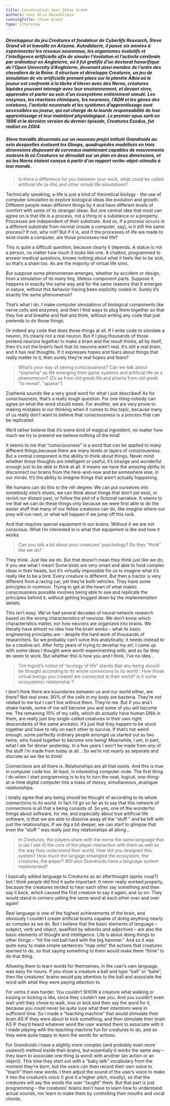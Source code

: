 ```yaml
---
title: Conversation avec Steve Grand
authors: avec Alix Desaubliaux
runningTitle: Steve Grand
type: interview
---
```


##### Développeur du jeu *Creatures* et fondateur de *Cyberlife Research*, Steve Grand vit et travaille en Arizona. Autodidacte, il passe six années à expérimenter les réseaux neuronaux, les organismes évolutifs et l’intelligence artificielle afin de simuler l’évolution et l’activité cérébrale par ordinateur en Angleterre, où il fut gratifié d’un doctorat honorifique de l’Open University d’Angleterre, devenant ainsi membre de l’ordre des chevaliers de la Reine. Il structure et développe *Creatures*, un jeu de simulation de vie artificielle prenant place sur la planète Albia où le joueur est confronté à la tâche d’élever avec des Norns, créatures bipèdes pouvant interagir avec leur environnement, et devant vivre, apprendre et parler au sein d’un écosystème entièrement simulé. Les enzymes, les réactions chimiques, les neurones, l’ADN et les gènes des créatures, l’activité neuronale et les systèmes d’apprentissage sont accessibles au joueur, qui est chargé de la lourde responsabilité de leur apprentissage et leur maintient physiologique. Le premier opus sorti en 1996 et la dernière version du dernier épisode, *Creatures Exodus*, fut réalisé en 2004.

##### Steve travaille désormais sur un nouveau projet intitulé *Grandroids* au sein desquelles évoluent les Gloops, quadrupèdes modélisés en trois dimensions disposant de cerveaux maintenant capables de mouvements moteurs là où *Creatures* se déroulait sur un plan en deux dimensions, et où les Norns étaient conçus à partir d’un rapport verbe-objet-stimulis à leur monde.

<div class="hard_page_break"></div>

> Is there a difference for you between your work, what could be called artificial life (a-life) and other virtual life simulations?

Technically speaking, a-life is just a kind of theoretical biology - the use of computer simulation to explore biological ideas like evolution and growth. Different people mean different things by it and have different levels of comfort with some of its stranger ideas. But one central idea that most can agree on is that life is a process, not a thing or a substance or a property. Processes are independent of their substrate. And so, if a process occurs in a different substrate from normal (inside a computer, say), is it still the same process? If not, why not? But if it is, and if the processes of life are made to exist inside a computer, are those processes real life?

This is quite a difficult question, because clearly it depends. A statue is not a person, no matter how much it looks like one. A chatbot, programmed to answer medical questions, knows nothing about what it feels like to be sick, so that’s a sham too. As are the majority of virtual life sims.

But suppose some phenomenon emerges, whether by accident or design, from a simulation of its many tiny, lifeless component parts. Suppose it happens in exactly the same way and for the same reasons that it emerges in nature, without this behavior having been explicitly coded in. Surely it’s exactly the same phenomenon?

That’s what I do. I make computer simulations of biological components like nerve cells and enzymes, and then I find ways to plug them together so that they live and breathe and feel and think, without writing any code that just pretends to do those things.

Or indeed any code that does those things at all. If I write code to simulate a neuron, it’s clearly not a real neuron. But if I plug thousands of those pretend neurons together to make a brain and the result thinks, all by itself, then it’s not the brain’s fault that its neurons aren’t real. It’s still a real brain, and it has real thoughts. If it expresses hopes and fears about things that really matter to it, then surely they’re real hopes and fears?

> What’s your way of seeing consciousness? Can we talk about “zophenia” as life emerging from game systems and artificial life as a phenomenon? (Zo as from old greek life and phenia from old greek “to reveal”, “appear”)

Zophenia sounds like a very good word for what I just described! As for consciousness, that’s a really tough question. For one thing nobody can agree on what the word should mean. For another, we are very prone to making mistakes in our thinking when it comes to this topic, because many of us really don’t want to believe that consciousness is a process that can be replicated.

We’d rather believe that it’s some kind of magical ingredient, no matter how much we try to pretend we believe nothing of the kind!

It seems to me that “consciousness” is a word that can be applied to many different things,because there are many levels or layers of consciousness. But a central component is the ability to think about things. Never mind whether those thoughts are intelligent or useful; it’s strange and wonderful enough just to be able to think at all. It means we have the amazing ability to disconnect our brains from the here-and-now and be somewhere else, in our minds. It’s the ability to imagine things that aren’t actually happening.

We humans can do this to the nth degree: We can put ourselves into somebody else’s shoes, we can think about things that don’t yet exist, or revisit our distant past, or follow the plot of a fictional narrative. It seems to me that we can do these things only because we were first able to do the easier stuff that many of our fellow creatures can do, like imagine where our prey will run next, or what will happen if we jump off this rock.

And that requires special equipment in our brains. Without it we are not conscious. What I’m interested in is what that equipment is like and how it works.

> Can you talk a bit about your creatures’ psychology? Do they “think” like we do?

They think. Just like we do. But that doesn’t mean they think just like we do, if you see what I mean! Some birds are very smart and able to hold complex ideas in their heads, but it’s virtually impossible for us to imagine what it’s really like to be a bird. Every creature is different. But then a tractor is very different from a racing car, yet they’re both vehicles. They have some principles in common. Trying to get at the heart of what makes consciousness possible involves being able to see and replicate the principles behind it, without getting bogged down by the implementation details.

This isn’t easy. We’ve had several decades of neural network research based on the wrong characteristics of neurons. We don’t know which characteristics matter, nor how neurons are organized into brains. We literally have almost no idea how the brain works – what its basic engineering principles are - despite the hard work of thousands of researchers. So we probably can’t solve this analytically; it needs instead to be a creative art. After forty years of trying to develop my art, I came up with some ideas I thought were worth experimenting with, and so far they do seem to work. But whether this is how you and I think, I’ve no idea…

> Tim Ingold’s notion of “ecology of life” stands that any being should be thought according to its whole connexions to its world : How those virtual beings you created are connected to their world? Is it some ecosystemic relationship ?

I don’t think there are boundaries between us and our world either, are there? Not real ones. 90% of the cells in my body are bacteria. They’re not related to me but I can’t live without them. They’re me. But if you and I shake hands, some of me will become you and some of you will become me. The remaining 10% of my cells, which do actually have human DNA in them, are really just tiny single-celled creatures in their own right; descendants of the same ancestor. It’s just that they happen to be stuck together and have to rely on each other to survive. If that’s not weird enough, some perfectly ordinary people amongst us started out as two twins, who fused together to become one being! Meanwhile, I am, in part, what I ate for dinner yesterday. In a few years I won’t be made from any of the stuff I’m made from today at all… So we’re not nearly as separate and discrete as we like to think!

Connections are all there is. Relationships are all that exists. And this is true in computer code too. At least, in interesting computer code. The first thing I do when I start programming is to try to turn the neat, logical, one-thing-at-a-time digital computer into a mass of messy, simultaneous, analogue relationships.

I totally agree that any being should be thought of according to its whole connections to its world. In fact I’d go so far as to say that this network of connections is all that a being consists of. So yes, one of the wonderful things about software, for me, and especially about true artificial life software, is that we are able to dissolve away all the “stuff ” and be left with just the relationships. If we dig a bit deeper, we can start to glimpse that even the “stuff ” was really just tiny relationships all along…

> In *Creatures*, the players share with the norns the same language that is (as I see it) the core of the player interaction with them as well as the way they understand their world. How did you designed this system? How much the langage entangled the ecosystem, the creatures, the player?
> Will also Grandroids have a language system implemented?

I basically added language to Creatures as an afterthought (après coup?) but I think people did find it quite important. It never really worked properly, because the creatures tended to hear each other say something and then say it back, which caused the first creature to say it again, and so on. They would stand in corners yelling the same word at each other over and over again!

Real language is one of the highest achievements of the brain, and obviously I couldn’t create artificial brains capable of doing anything nearly as complex as we do. But I believe that the basic elements of language – subject, verb and object, qualified by adverbs and adjectives – are also the basic elements of thought and intelligence. Life is about doing things to other things – “hit the red ball hard with the big hammer.” And so it was quite easy to make simple sentences “map onto” the actions that creatures learned to do, so that saying something to them would make them “think” to do that thing.

Allowing them to learn words for themselves, in the user’s own language, was easy for nouns. If you show a creature a ball and type “ball” or “balle”, then the creatures’ brains would pay attention to the ball and associate the word with what they were paying attention to.

For verbs it was harder. You couldn’t SHOW a creature what walking or kissing or kicking is like, since they couldn’t see you. And you couldn’t even wait until they chose to walk, kiss or kick and then say the word for it, because you could never be quite sure what their intentions were in sufficient time. So I made a “teaching machine” that would stimulate their brain AS IF they were about to kick something, and then stimulate their brain AS IF they’d heard whatever word the user wanted them to associate with it. I made playing with the teaching machine fun for creatures to do, and so they were quite happy to learn the words for actions.

For Grandroids I have a slightly more complex (and probably even more useless!) method inside their brains, but essentially it works the same way – they learn to associate one thing (a word) with another (an action or an object). This time they start out with a “baby talk” vocabulary from the moment they’re born, but the users can then record their own voice to “teach” them new words. I then adjust the sound of the user’s voice to make it into the creature’s voice (I give it a higher pitch, mostly), so that the creatures will say the words the user “taught” them. But that part is just programming – the creatures’ brains don’t have to learn how to understand actual sounds, nor learn to make them by controlling their mouths and vocal chords.
